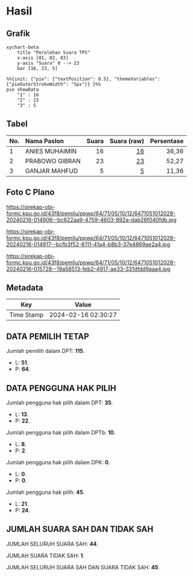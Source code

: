 # Hasil

## Grafik

```mermaid
xychart-beta
    title "Perolehan Suara TPS"
    x-axis [01, 02, 03]
    y-axis "Suara" 0 --> 23
    bar [16, 23, 5]
```

```mermaid
%%{init: {"pie": {"textPosition": 0.5}, "themeVariables": {"pieOuterStrokeWidth": "5px"}} }%%
pie showData
    "1" : 16
    "2" : 23
    "3" : 5
```

## Tabel

| No. | Nama Paslon    | Suara | Suara (raw) | Persentase |
|:--- |:-------------- | -----:| -----------:| ----------:|
| 1   | ANIES MUHAIMIN | 16    | [16][p-1]   | 36,36      |
| 2   | PRABOWO GIBRAN | 23    | [23][p-2]   | 52,27      |
| 3   | GANJAR MAHFUD  | 5     | [5][p-3]    | 11,36      |


[p-1]: https://github.com/gigit-pemilu/pemilu-2024-64-kalimantan-timur/blob/main/pilpres/hitung-suara/sub/64-kalimantan-timur/sub/71-kota-balikpapan/sub/05-balikpapan-selatan/sub/1012-damai-bahagia/sub/028-tps/sub/paslon-1.txt
[p-2]: https://github.com/gigit-pemilu/pemilu-2024-64-kalimantan-timur/blob/main/pilpres/hitung-suara/sub/64-kalimantan-timur/sub/71-kota-balikpapan/sub/05-balikpapan-selatan/sub/1012-damai-bahagia/sub/028-tps/sub/paslon-2.txt
[p-3]: https://github.com/gigit-pemilu/pemilu-2024-64-kalimantan-timur/blob/main/pilpres/hitung-suara/sub/64-kalimantan-timur/sub/71-kota-balikpapan/sub/05-balikpapan-selatan/sub/1012-damai-bahagia/sub/028-tps/sub/paslon-3.txt

## Foto C Plano

https://sirekap-obj-formc.kpu.go.id/43f8/pemilu/ppwp/64/71/05/10/12/6471051012028-20240216-014906--bc622aa9-4759-4603-892a-dab28f040fdb.jpg

https://sirekap-obj-formc.kpu.go.id/43f8/pemilu/ppwp/64/71/05/10/12/6471051012028-20240216-014917--bcfb3f52-8111-41a4-b8b3-37e4869ae2a4.jpg

https://sirekap-obj-formc.kpu.go.id/43f8/pemilu/ppwp/64/71/05/10/12/6471051012028-20240216-015728--19a58513-feb2-4917-ae33-331dfdd9aaa4.jpg


## Metadata

| Key        | Value               |
| ---------- | ------------------- |
| Time Stamp | 2024-02-16 02:30:27 |


## DATA PEMILIH TETAP

Jumlah pemilih dalam DPT: **115**.
 * L: **51**.
 * P: **64**.

## DATA PENGGUNA HAK PILIH

Jumlah pengguna hak pilih dalam DPT: **35**.
 * L: **13**.
 * P: **22**.

Jumlah pengguna hak pilih dalam DPTb: **10**.
 * L: **8**.
 * P: **2**.

Jumlah pengguna hak pilih dalam DPK: **0**.
 * L: **0**.
 * P: **0**.

Jumlah pengguna hak pilih: **45**.
 * L: **21**.
 * P: **24**.

## JUMLAH SUARA SAH DAN TIDAK SAH

JUMLAH SELURUH SUARA SAH: **44**.

JUMLAH SUARA TIDAK SAH: **1**.

JUMLAH SELURUH SUARA SAH DAN SUARA TIDAK SAH: **45**.


